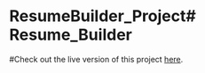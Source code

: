 # ResumeBuilder_Project#   R e s u m e _ B u i l d e r 

#Check out the live version of this project [here](https://utsav1501.github.io/Resume_Builder/).
